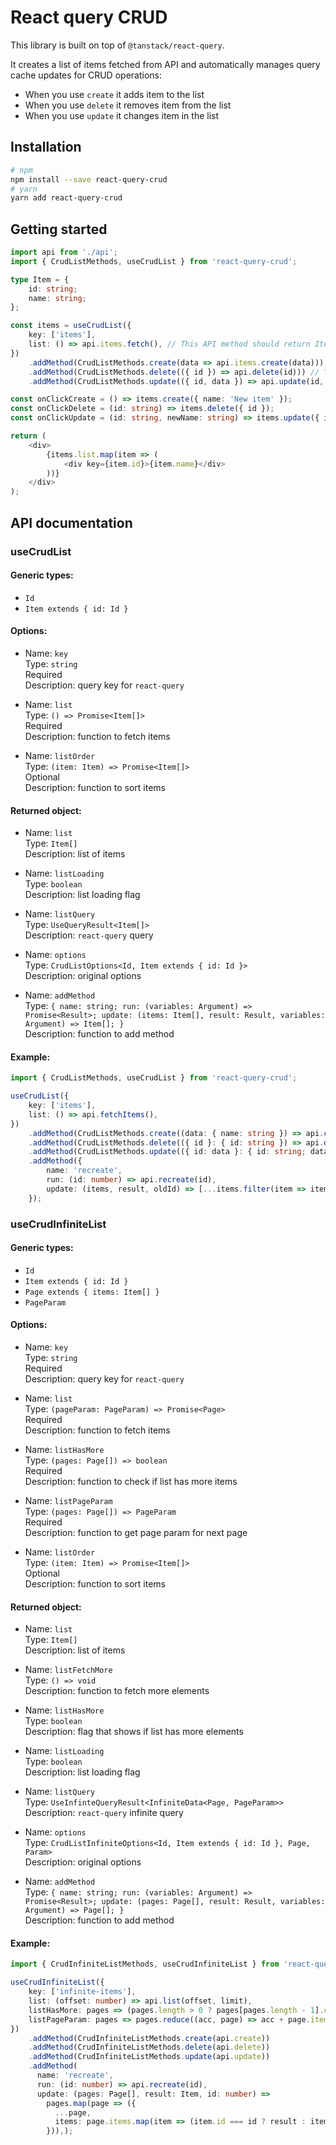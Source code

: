 # React query CRUD

This library is built on top of `@tanstack/react-query`.

It creates a list of items fetched from API and automatically manages query cache updates for CRUD operations:

-   When you use `create` it adds item to the list
-   When you use `delete` it removes item from the list
-   When you use `update` it changes item in the list

## Installation

```bash
# npm
npm install --save react-query-crud
# yarn
yarn add react-query-crud
```

## Getting started

```ts
import api from './api';
import { CrudListMethods, useCrudList } from 'react-query-crud';

type Item = {
    id: string;
    name: string;
};

const items = useCrudList({
    key: ['items'],
    list: () => api.items.fetch(), // This API method should return Item[]
})
    .addMethod(CrudListMethods.create(data => api.items.create(data))) // This API method should return Item
    .addMethod(CrudListMethods.delete(({ id }) => api.delete(id))) // This API method should return void
    .addMethod(CrudListMethods.update(({ id, data }) => api.update(id, data))); // This API method should return Item

const onClickCreate = () => items.create({ name: 'New item' });
const onClickDelete = (id: string) => items.delete({ id });
const onClickUpdate = (id: string, newName: string) => items.update({ id, data: { name: newName } });

return (
    <div>
        {items.list.map(item => (
            <div key={item.id}>{item.name}</div>
        ))}
    </div>
);
```

## API documentation

### useCrudList

#### Generic types:

-   `Id`
-   `Item extends { id: Id }`

#### Options:

-   Name: `key` <br/>
    Type: `string` <br/>
    Required <br/>
    Description: query key for `react-query` <br/>

-   Name: `list` <br/>
    Type: `() => Promise<Item[]>` <br/>
    Required <br/>
    Description: function to fetch items <br/>

-   Name: `listOrder` <br/>
    Type: `(item: Item) => Promise<Item[]>` <br/>
    Optional <br/>
    Description: function to sort items <br/>

#### Returned object:

-   Name: `list` <br/>
    Type: `Item[]` <br/>
    Description: list of items <br/>

-   Name: `listLoading` <br/>
    Type: `boolean` <br/>
    Description: list loading flag <br/>

-   Name: `listQuery` <br/>
    Type: `UseQueryResult<Item[]>` <br/>
    Description: `react-query` query <br/>

-   Name: `options` <br/>
    Type: `CrudListOptions<Id, Item extends { id: Id }>` <br/>
    Description: original options <br/>

-   Name: `addMethod` <br/>
    Type: `{ name: string; run: (variables: Argument) => Promise<Result>; update: (items: Item[], result: Result, variables: Argument) => Item[]; }` <br/>
    Description: function to add method <br/>

#### Example:

```ts
import { CrudListMethods, useCrudList } from 'react-query-crud';

useCrudList({
    key: ['items'],
    list: () => api.fetchItems(),
})
    .addMethod(CrudListMethods.create((data: { name: string }) => api.createItem(data)))
    .addMethod(CrudListMethods.delete(({ id }: { id: string }) => api.deleteItem(id)))
    .addMethod(CrudListMethods.update(({ id: data }: { id: string; data: { name: string } }) => api.update(id, data)))
    .addMethod({
        name: 'recreate',
        run: (id: number) => api.recreate(id),
        update: (items, result, oldId) => [...items.filter(item => item.id !== oldId), result],
    });
```

### useCrudInfiniteList

#### Generic types:

-   `Id`
-   `Item extends { id: Id }`
-   `Page extends { items: Item[] }`
-   `PageParam`

#### Options:

-   Name: `key` <br/>
    Type: `string` <br/>
    Required <br/>
    Description: query key for `react-query` <br/>

-   Name: `list` <br/>
    Type: `(pageParam: PageParam) => Promise<Page>` <br/>
    Required <br/>
    Description: function to fetch items <br/>

-   Name: `listHasMore` <br/>
    Type: `(pages: Page[]) => boolean` <br/>
    Required <br/>
    Description: function to check if list has more items <br/>

-   Name: `listPageParam` <br/>
    Type: `(pages: Page[]) => PageParam` <br/>
    Required <br/>
    Description: function to get page param for next page <br/>

-   Name: `listOrder` <br/>
    Type: `(item: Item) => Promise<Item[]>` <br/>
    Optional <br/>
    Description: function to sort items <br/>

#### Returned object:

-   Name: `list` <br/>
    Type: `Item[]` <br/>
    Description: list of items <br/>

-   Name: `listFetchMore` <br/>
    Type: `() => void` <br/>
    Description: function to fetch more elements <br/>

-   Name: `listHasMore` <br/>
    Type: `boolean` <br/>
    Description: flag that shows if list has more elements <br/>

-   Name: `listLoading` <br/>
    Type: `boolean` <br/>
    Description: list loading flag <br/>

-   Name: `listQuery` <br/>
    Type: `UseInfinteQueryResult<InfiniteData<Page, PageParam>>` <br/>
    Description: `react-query` infinite query <br/>

-   Name: `options` <br/>
    Type: `CrudListInfiniteOptions<Id, Item extends { id: Id }, Page, Param>` <br/>
    Description: original options <br/>

-   Name: `addMethod` <br/>
    Type: `{ name: string; run: (variables: Argument) => Promise<Result>; update: (pages: Page[], result: Result, variables: Argument) => Page[]; }` <br/>
    Description: function to add method <br/>

#### Example:

```ts
import { CrudInfiniteListMethods, useCrudInfiniteList } from 'react-query-crud';

useCrudInfiniteList({
    key: ['infinite-items'],
    list: (offset: number) => api.list(offset, limit),
    listHasMore: pages => (pages.length > 0 ? pages[pages.length - 1].canFetchMore : true),
    listPageParam: pages => pages.reduce((acc, page) => acc + page.items.length, 0),
})
    .addMethod(CrudInfiniteListMethods.create(api.create))
    .addMethod(CrudInfiniteListMethods.delete(api.delete))
    .addMethod(CrudInfiniteListMethods.update(api.update))
    .addMethod(
      name: 'recreate',
      run: (id: number) => api.recreate(id),
      update: (pages: Page[], result: Item, id: number) =>
        pages.map(page => ({
          ...page,
          items: page.items.map(item => (item.id === id ? result : item)),
        })),);
```
